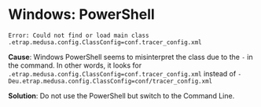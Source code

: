 # Windows: PowerShell

```
Error: Could not find or load main class .etrap.medusa.config.ClassConfig=conf.tracer_config.xml
```

**Cause**: Windows PowerShell seems to misinterpret the class due to the `-` in the command. In other words, it looks for `.etrap.medusa.config.ClassConfig=conf.tracer_config.xml` instead of `-Deu.etrap.medusa.config.ClassConfig=conf/tracer_config.xml`

**Solution**: Do not use the PowerShell but switch to the Command Line.

